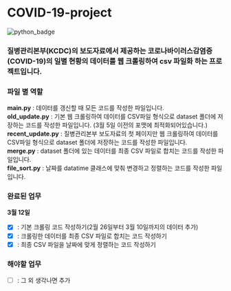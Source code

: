 # COVID-19-project
![python_badge](https://user-images.githubusercontent.com/56329233/76493170-55b38100-6475-11ea-94c8-aaa26f4eb4a1.png)
### 질병관리본부(KCDC)의 보도자료에서 제공하는 코로나바이러스감염증(COVID-19)의 일별 현황의 데이터를 웹 크롤링하여 csv 파일화 하는 프로젝트입니다.

### 파일 별 역할
**main.py** : 데이터를 갱신할 때 모든 코드를 작성한 파일입니다. <br>
**old_update.py** : 기본 웹 크롤링하여 데이터를 CSV파일 형식으로 dataset 폴더에 저장하는 코드를 작성한 파일입니다. (3월 5일 이전의 포맷에 최적화되어있습니다.) <br>
**recent_update.py** : 질병관리본부 보도자료의 첫 페이지만 웹 크롤링하여 데이터를 CSV파일 형식으로 dataset 폴더에 저장하는 코드를 작성한 파일입니다. <br>
**merge.py** : dataset 폴더에 있는 데이터를 최종 CSV 파일로 합치는 코드를 작성한 파일입니다. <br>
**file_sort.py** : 날짜를 datatime 클래스에 맞춰 변경하고 정렬하는 코드를 작성한 파일입니다. 

### 완료된 업무
**3월 12일**
- [x] : 기본 크롤링 코드 작성하기(2월 26일부터 3월 10일까지의 데이터 추가)
- [x] : 크롤링한 데이터를 최종 CSV 파일로 합치는 코드 작성하기
- [x] : 최종 CSV 파일을 날짜에 맞게 정렬하는 코드 작성하기

### 해야할 업무
- [ ] : 그 외 생각나면 추가
